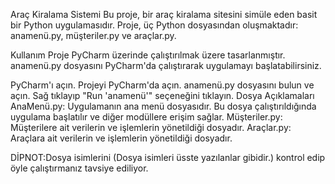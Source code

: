 
Araç Kiralama Sistemi
Bu proje, bir araç kiralama sitesini simüle eden basit bir Python uygulamasıdır. Proje, üç Python dosyasından oluşmaktadır: anamenü.py, müşteriler.py ve araçlar.py.

Kullanım
Proje PyCharm üzerinde çalıştırılmak üzere tasarlanmıştır. anamenü.py dosyasını PyCharm'da çalıştırarak uygulamayı başlatabilirsiniz.

PyCharm'ı açın.
Projeyi PyCharm'da açın.
anamenü.py dosyasını bulun ve açın.
Sağ tıklayıp "Run 'anamenü'" seçeneğini tıklayın.
Dosya Açıklamaları
AnaMenü.py: Uygulamanın ana menü dosyasıdır. Bu dosya çalıştırıldığında uygulama başlatılır ve diğer modüllere erişim sağlar.
Müşteriler.py: Müşterilere ait verilerin ve işlemlerin yönetildiği dosyadır.
Araçlar.py: Araçlara ait verilerin ve işlemlerin yönetildiği dosyadır.

DİPNOT:Dosya isimlerini (Dosya isimleri üsste yazılanlar gibidir.) kontrol edip öyle çalıştırmanız tavsiye ediliyor.
